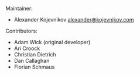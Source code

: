 Maintainer:

* Alexander Kojevnikov <alexander@kojevnikov.com>

Contributors:

* Adam Wick (original developer)
* Ari Croock
* Christian Dietrich
* Dan Callaghan
* Florian Schmaus
